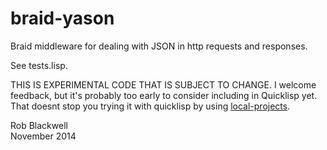 braid-yason
===========

Braid middleware for dealing with JSON in http requests and responses.

See tests.lisp.

THIS IS EXPERIMENTAL CODE THAT IS SUBJECT TO CHANGE. I welcome
feedback, but it's probably too early to consider including in
Quicklisp yet. That doesnt stop you trying it with quicklisp by using
[local-projects](http://www.quicklisp.org/beta/faq.html).

Rob Blackwell   
November 2014
